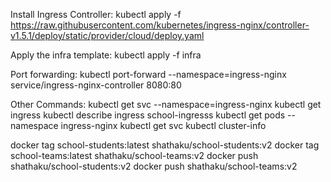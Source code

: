 Install Ingress Controller:
kubectl apply -f https://raw.githubusercontent.com/kubernetes/ingress-nginx/controller-v1.5.1/deploy/static/provider/cloud/deploy.yaml

Apply the infra template:
kubectl apply -f infra

Port forwarding:
kubectl port-forward --namespace=ingress-nginx service/ingress-nginx-controller 8080:80

Other Commands:
kubectl get svc --namespace=ingress-nginx
kubectl get ingress 
kubectl describe ingress school-ingresss
kubectl get pods --namespace ingress-nginx 
kubectl get svc
kubectl cluster-info


docker tag school-students:latest shathaku/school-students:v2
docker tag school-teams:latest shathaku/school-teams:v2
docker push shathaku/school-students:v2
docker push shathaku/school-teams:v2